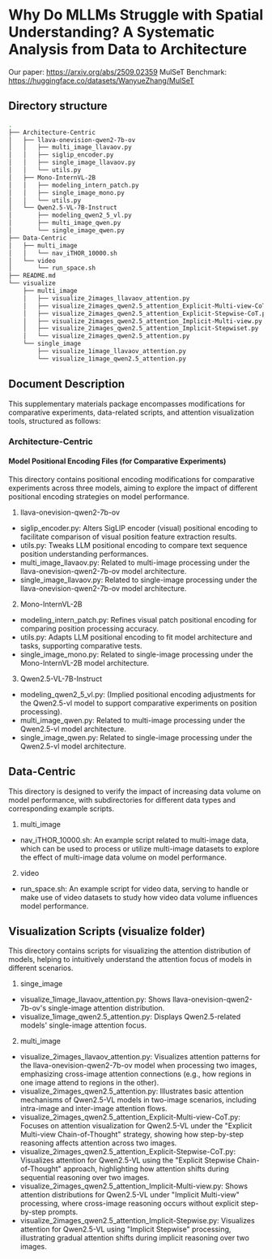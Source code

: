# Why Do MLLMs Struggle with Spatial Understanding? A Systematic Analysis from Data to Architecture
Our paper: https://arxiv.org/abs/2509.02359
MulSeT Benchmark: https://huggingface.co/datasets/WanyueZhang/MulSeT

## Directory structure
```bash
.
├── Architecture-Centric
│   ├── llava-onevision-qwen2-7b-ov
│   │   ├── multi_image_llavaov.py
│   │   ├── siglip_encoder.py
│   │   ├── single_image_llavaov.py
│   │   └── utils.py
│   ├── Mono-InternVL-2B
│   │   ├── modeling_intern_patch.py
│   │   ├── single_image_mono.py
│   │   └── utils.py
│   └── Qwen2.5-VL-7B-Instruct
│       ├── modeling_qwen2_5_vl.py
│       ├── multi_image_qwen.py
│       └── single_image_qwen.py
├── Data-Centric
│   ├── multi_image
│   │   └── nav_iTHOR_10000.sh
│   └── video
│       └── run_space.sh
├── README.md
└── visualize
    ├── multi_image
    │   ├── visualize_2images_llavaov_attention.py
    │   ├── visualize_2images_qwen2.5_attention_Explicit-Multi-view-CoT.py
    │   ├── visualize_2images_qwen2.5_attention_Explicit-Stepwise-CoT.py
    │   ├── visualize_2images_qwen2.5_attention_Implicit-Multi-view.py
    │   ├── visualize_2images_qwen2.5_attention_Implicit-Stepwiset.py
    │   └── visualize_2images_qwen2.5_attention.py
    └── single_image
        ├── visualize_1image_llavaov_attention.py
        └── visualize_1image_qwen2.5_attention.py
```

## Document Description
This supplementary materials package encompasses modifications for comparative experiments, data-related scripts, and attention visualization tools, structured as follows:

### Architecture-Centric​

#### Model Positional Encoding Files (for Comparative Experiments)​
This directory contains positional encoding modifications for comparative experiments across three models, aiming to explore the impact of different positional encoding strategies on model performance.


1. llava-onevision-qwen2-7b-ov​
- siglip_encoder.py: Alters SigLIP encoder (visual) positional encoding to facilitate comparison of visual position feature extraction results.​
- utils.py: Tweaks LLM positional encoding to compare text sequence position understanding performances.​
- multi_image_llavaov.py: Related to multi-image processing under the llava-onevision-qwen2-7b-ov model architecture.
- single_image_llavaov.py: Related to single-image processing under the llava-onevision-qwen2-7b-ov model architecture.

2. Mono-InternVL-2B​
- modeling_intern_patch.py: Refines visual patch positional encoding for comparing position processing accuracy.​
- utils.py: Adapts LLM positional encoding to fit model architecture and tasks, supporting comparative tests.
- single_image_mono.py: Related to single-image processing under the Mono-InternVL-2B model architecture.

3. Qwen2.5-VL-7B-Instruct
- modeling_qwen2_5_vl.py: (Implied positional encoding adjustments for the Qwen2.5-vl model to support comparative experiments on position processing).
- multi_image_qwen.py: Related to multi-image processing under the Qwen2.5-vl model architecture.
- single_image_qwen.py: Related to single-image processing under the Qwen2.5-vl model architecture.

## Data-Centric​
This directory is designed to verify the impact of increasing data volume on model performance, with subdirectories for different data types and corresponding example scripts.​

1. multi_image
- nav_iTHOR_10000.sh: An example script related to multi-image data, which can be used to process or utilize multi-image datasets to explore the effect of multi-image data volume on model performance.

2. video
- run_space.sh: An example script for video data, serving to handle or make use of video datasets to study how video data volume influences model performance.

## Visualization Scripts (visualize folder)​
This directory contains scripts for visualizing the attention distribution of models, helping to intuitively understand the attention focus of models in different scenarios.

1. singe_image
- visualize_1image_llavaov_attention.py: Shows llava-onevision-qwen2-7b-ov's single-image attention distribution.​
- visualize_1image_qwen2.5_attention.py: Displays Qwen2.5-related models' single-image attention focus.​


2. multi_image
- visualize_2images_llavaov_attention.py: Visualizes attention patterns for the llava-onevision-qwen2-7b-ov model when processing two images, emphasizing cross-image attention connections (e.g., how regions in one image attend to regions in the other).
- visualize_2images_qwen2.5_attention.py: Illustrates basic attention mechanisms of Qwen2.5-VL models in two-image scenarios, including intra-image and inter-image attention flows.
- visualize_2images_qwen2.5_attention_Explicit-Multi-view-CoT.py: Focuses on attention visualization for Qwen2.5-VL under the "Explicit Multi-view Chain-of-Thought" strategy, showing how step-by-step reasoning affects attention across two images.
- visualize_2images_qwen2.5_attention_Explicit-Stepwise-CoT.py: Visualizes attention for Qwen2.5-VL using the "Explicit Stepwise Chain-of-Thought" approach, highlighting how attention shifts during sequential reasoning over two images.
- visualize_2images_qwen2.5_attention_Implicit-Multi-view.py: Shows attention distributions for Qwen2.5-VL under "Implicit Multi-view" processing, where cross-image reasoning occurs without explicit step-by-step prompts.
- visualize_2images_qwen2.5_attention_Implicit-Stepwise.py: Visualizes attention for Qwen2.5-VL using "Implicit Stepwise" processing, illustrating gradual attention shifts during implicit reasoning over two images.
